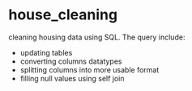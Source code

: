 # house_cleaning
cleaning housing data using SQL.
The query include:  
- updating tables
- converting columns datatypes  
- splitting columns into more usable format  
- filling null values using self join
